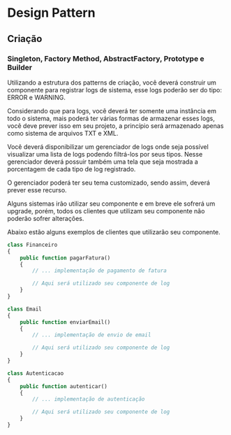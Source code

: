 # Design Pattern

## Criação

### Singleton, Factory Method, AbstractFactory, Prototype e Builder

Utilizando a estrutura dos patterns de criação, você deverá construir um
componente para registrar logs de sistema, esse logs poderão ser do tipo:
ERROR e WARNING.

Considerando que para logs, você deverá ter somente uma instância em todo o sistema,
mais poderá ter várias formas de armazenar esses logs, você deve prever isso
em seu projeto, a princípio será armazenado apenas como sistema de arquivos TXT e XML.

Você deverá disponibilizar um gerenciador de logs onde seja possível visualizar
uma lista de logs podendo filtrá-los por seus tipos. Nesse gerenciador
deverá possuir também uma tela que seja mostrada a porcentagem de cada tipo de log
registrado.

O gerenciador poderá ter seu tema customizado, sendo assim, deverá prever esse
recurso.

Alguns sistemas irão utilizar seu componente e em breve ele sofrerá um upgrade,
porém, todos os clientes que utilizam seu componente não poderão sofrer alterações.

Abaixo estão alguns exemplos de clientes que utilizarão seu componente.

```PHP
class Financeiro
{
    public function pagarFatura()
    {
        // ... implementação de pagamento de fatura

        // Aqui será utilizado seu componente de log
    }
}
```

```PHP
class Email
{
    public function enviarEmail()
    {
        // ... implementação de envio de email

        // Aqui será utilizado seu componente de log
    }
}
```

```PHP
class Autenticacao
{
    public function autenticar()
    {
        // ... implementação de autenticação

        // Aqui será utilizado seu componente de log
    }
}
```

